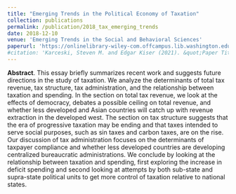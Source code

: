 ```yaml
---
title: "Emerging Trends in the Political Economy of Taxation" 
collection: publications
permalink: /publication/2018_tax_emerging_trends 
date: 2018-12-10
venue: 'Emerging Trends in the Social and Behavioral Sciences'
paperurl: 'https://onlinelibrary-wiley-com.offcampus.lib.washington.edu/doi/abs/10.1002/9781118900772.etrds0446'
#citation: 'Karceski, Steven M. and Edgar Kiser (2021). &quot;Paper Title Number 1.&quot; <i>Journal 1</i>. 701–22.'
--- 
```

**Abstract**. This essay briefly summarizes recent work and suggests future directions in the study of taxation. We analyze the determinants of total tax revenue, tax structure, tax administration, and the relationship between taxation and spending. In the section on total tax revenue, we look at the effects of democracy, debates a possible ceiling on total revenue, and whether less developed and Asian countries will catch up with revenue extraction in the developed west. The section on tax structure suggests that the era of progressive taxation may be ending and that taxes intended to serve social purposes, such as sin taxes and carbon taxes, are on the rise. Our discussion of tax administration focuses on the determinants of taxpayer compliance and whether less developed countries are developing centralized bureaucratic administrations. We conclude by looking at the relationship between taxation and spending, first exploring the increase in deficit spending and second looking at attempts by both sub-state and supra-state political units to get more control of taxation relative to national states.
